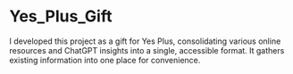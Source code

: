 # Yes_Plus_Gift
I developed this project as a gift for Yes Plus, consolidating various online resources and ChatGPT insights into a single, accessible format. It gathers existing information into one place for convenience.
